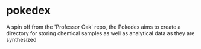 # pokedex
A spin off from the 'Professor Oak' repo, the Pokedex aims to create a directory for storing chemical samples as well as analytical data as they are synthesized
